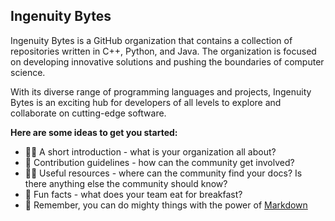 ##  **Ingenuity Bytes**

Ingenuity Bytes is a GitHub organization that contains a collection of repositories written in C++, Python, and Java. The organization is focused on developing innovative solutions and pushing the boundaries of computer science. 

With its diverse range of programming languages and projects, Ingenuity Bytes is an exciting hub for developers of all levels to explore and collaborate on cutting-edge software.

**Here are some ideas to get you started:**
- 🙋‍♀️ A short introduction - what is your organization all about?
- 🌈 Contribution guidelines - how can the community get involved?
- 👩‍💻 Useful resources - where can the community find your docs? Is there anything else the community should know?
- 🍿 Fun facts - what does your team eat for breakfast?
- 🧙 Remember, you can do mighty things with the power of [Markdown](https://docs.github.com/github/writing-on-github/getting-started-with-writing-and-formatting-on-github/basic-writing-and-formatting-syntax)

